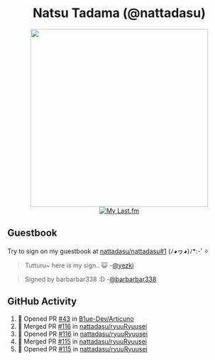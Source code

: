 <div align="center">

# Natsu Tadama (@nattadasu)

[<img width="400" src="https://spotify.nattadeploy.my.id/api?theme=dark&scan=true">](https://open.spotify.com/user/nattadasu)<br>
[![My Last.fm](https://lastfm.nattadeploy.my.id/api?user=nattadasu&loved=true)](https://www.last.fm/user/nattadasu)
</div>

## Guestbook

Try to sign on my guestbook at [nattadasu/nattadasu#1](https://github.com/nattadasu/nattadasu/issues/1) (ﾉ◕ヮ◕)ﾉ\*:･ﾟ✧

<!--START:guestbook-->
> Tutturu~  here is my sign.. :smiley_cat: 
> -[@yezki](https://github.com/yezki)

> Signed by barbarbar338 :D
> -[@barbarbar338](https://github.com/barbarbar338)
<!--END:guestbook-->

## GitHub Activity
<!--START_SECTION:activity-->
1. 💪 Opened PR [#43](https://github.com/B1ue-Dev/Articuno/pull/43) in [B1ue-Dev/Articuno](https://github.com/B1ue-Dev/Articuno)
2. 🎉 Merged PR [#116](https://github.com/nattadasu/ryuuRyuusei/pull/116) in [nattadasu/ryuuRyuusei](https://github.com/nattadasu/ryuuRyuusei)
3. 💪 Opened PR [#116](https://github.com/nattadasu/ryuuRyuusei/pull/116) in [nattadasu/ryuuRyuusei](https://github.com/nattadasu/ryuuRyuusei)
4. 🎉 Merged PR [#115](https://github.com/nattadasu/ryuuRyuusei/pull/115) in [nattadasu/ryuuRyuusei](https://github.com/nattadasu/ryuuRyuusei)
5. 💪 Opened PR [#115](https://github.com/nattadasu/ryuuRyuusei/pull/115) in [nattadasu/ryuuRyuusei](https://github.com/nattadasu/ryuuRyuusei)
<!--END_SECTION:activity-->
